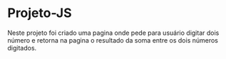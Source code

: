 # Projeto-JS

Neste projeto foi criado uma pagina onde pede para usuário digitar dois número e retorna na pagina o resultado da soma entre os dois números digitados.
